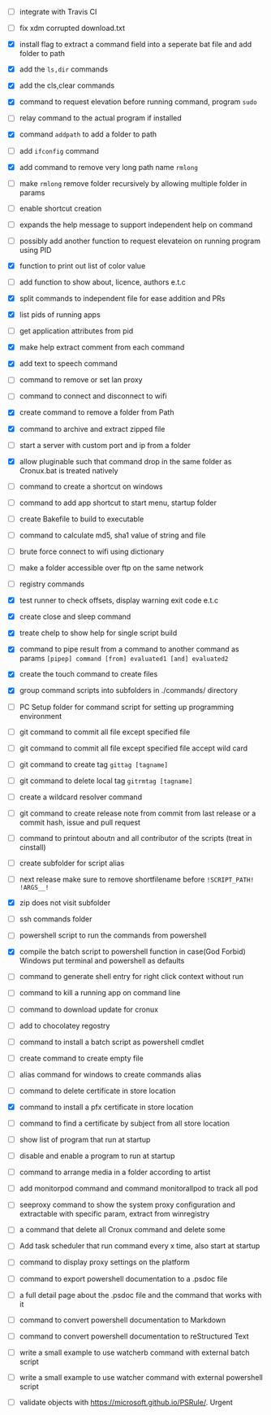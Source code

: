 
 - [ ] integrate with Travis CI
 - [ ] fix xdm corrupted download.txt 
 - [x] install flag to extract a command field into a seperate bat file and add folder to path
 - [x] add the `ls,dir` commands
 - [x] add the cls,clear commands
 - [x] command to request elevation before running command, program <requestelevation> `sudo`
 - [ ] relay command to the actual program if installed
 - [x] command `addpath` to add a folder to path
 - [ ] add `ifconfig` command
 - [x] add command to remove very long path name `rmlong`
 - [ ] make `rmlong` remove folder recursively by allowing multiple folder in params
 - [ ] enable shortcut creation 
 - [ ] expands the help message to support independent help on command
 - [ ] possibly add another function to request elevateion on running program using PID
 - [x] function to print out list of color value
 - [ ] add function to show about, licence, authors e.t.c
 - [x] split commands to independent file for ease addition and PRs
 - [x] list pids of running apps
 - [ ] get application attributes from pid
 - [x] make help extract comment from each command
 - [x] add text to speech command
 - [ ] command to remove or set lan proxy
 - [ ] command to connect and disconnect to wifi 
 - [x] create command to remove a folder from Path
 - [x] command to archive and extract zipped file
 - [ ] start a server with custom port and ip from a folder
 - [x] allow pluginable such that command drop in the same folder as Cronux.bat is treated natively
 - [ ] command to create a shortcut on windows
 - [ ] command to add app shortcut to start menu, startup folder
 - [ ] create Bakefile to build to executable
 - [ ] command to calculate md5, sha1 value of string and file
 - [ ] brute force connect to wifi using dictionary
 - [ ] make a folder accessible over ftp on the same network
 - [ ] registry commands
 - [x] test runner to check offsets, display warning exit code e.t.c
 - [x] create close and sleep command
 - [x] treate chelp to show help for single script build
 - [x] command to pipe result from a command to another command as params `[pipep] command [from] evaluated1 [and] evaluated2`
 - [x] create the touch command to create files
 - [x] group command scripts into subfolders in ./commands/ directory 
 - [ ] PC Setup folder for command script for setting up programming environment
 - [ ] git command to commit all file except specified file 
 - [ ] git command to commit all file except specified file accept wild card
 - [ ] git command to create tag `gittag [tagname]`
 - [ ] git command to delete local tag `gitrmtag [tagname]`
 - [ ] create a wildcard resolver command
 - [ ] git command to create release note from commit from last release or a commit hash, issue and pull request
 - [ ] command to printout aboutn and all contributor of the scripts (treat in cinstall)
 - [ ] create subfolder for script alias
 - [ ] next release make sure to remove shortfilename before `!SCRIPT_PATH! !ARGS__!`
 - [x] zip does not visit subfolder 
 - [ ] ssh commands folder 
 - [ ] powershell script to run the commands from powershell 
 - [x] compile the batch script to powershell function in case(God Forbid) Windows put terminal and powershell as defaults 
 - [ ] command to generate shell entry for right click context without run
 - [ ] command to kill a running app on command line
 - [ ] command to download update for cronux
 - [ ] add to chocolatey regostry
 - [ ] command to install a batch script as powershell cmdlet
 - [ ] create command to create empty file
 - [ ] alias command for windows to create commands alias
 - [ ] command to delete certificate in store location
 - [x] command to install a pfx certificate in store location 
 - [ ] command to find a certificate by subject from all store location
 - [ ] show list of program that run at startup
 - [ ] disable and enable a program to run at startup
 - [ ] command to arrange media in a folder according to artist
 - [ ] add monitorpod command and command monitorallpod to track all pod
 - [ ] seeproxy command to show the system proxy configuration and extractable with specific param, extract from winregistry
 - [ ] a command that delete all Cronux command and delete some
 - [ ] Add task scheduler that run command every x time, also start at startup
 - [ ] command to display proxy settings on the platform
 - [ ] command to export powershell documentation to a .psdoc file 
 - [ ] a full detail page about the .psdoc file and the command that works with it
 - [ ] command to convert powershell documentation to Markdown 
 - [ ] command to convert powershell documentation to reStructured Text
 - [ ] write a small example to use watcherb command with external batch script 
 - [ ] write a small example to use watcher command with external powershell script 
 - [ ] validate objects with https://microsoft.github.io/PSRule/. Urgent

